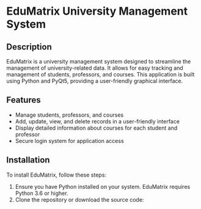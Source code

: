 # EduMatrix University Management System

## Description

EduMatrix is a university management system designed to streamline the management of university-related data. It allows for easy tracking and management of students, professors, and courses. This application is built using Python and PyQt5, providing a user-friendly graphical interface.

## Features

- Manage students, professors, and courses
- Add, update, view, and delete records in a user-friendly interface
- Display detailed information about courses for each student and professor
- Secure login system for application access

## Installation

To install EduMatrix, follow these steps:

1. Ensure you have Python installed on your system. EduMatrix requires Python 3.6 or higher.
2. Clone the repository or download the source code:
